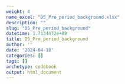 ```yaml
---
weight: 4
name_excel: "D5_Pre_period_background.xlsx"
description: ""
slug: "D5_Pre_period_background"
datetime: 1.7134472e+09
title: D5_Pre_period_background
author: ''
date: '2024-04-18'
categories: []
tags: []
archetype: codebook
output: html_document
---
```


<div class="tabcontent"></div>

